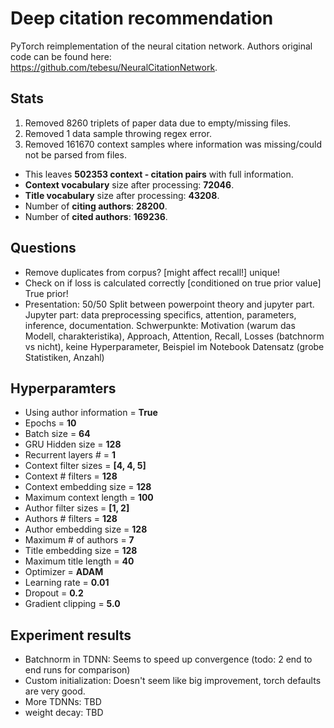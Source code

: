 # Deep citation recommendation
PyTorch reimplementation of the neural citation network.
Authors original code can be found here:  
https://github.com/tebesu/NeuralCitationNetwork. 

## Stats  

1. Removed 8260 triplets of paper data due to empty/missing files.  
2. Removed 1 data sample throwing regex error.  
3. Removed 161670 context samples where information was missing/could not be parsed from files.   
* This leaves __502353 context - citation pairs__ with full information.
* __Context vocabulary__ size after processing: __72046__.  
* __Title vocabulary__ size after processing: __43208__.  
* Number of __citing authors__: __28200__.  
* Number of __cited authors__: __169236__.  

## Questions  

* Remove duplicates from corpus? [might affect recall!]  unique!  
* Check on if loss is calculated correctly [conditioned on true prior value]  True prior!  
* Presentation: 50/50 Split between powerpoint theory and jupyter part. 
     Jupyter part: data preprocessing specifics, attention, parameters, inference, documentation.
     Schwerpunkte: Motivation (warum das Modell, charakteristika), Approach, Attention, Recall,
        Losses (batchnorm vs nicht), keine Hyperparameter, Beispiel im Notebook 
        Datensatz (grobe Statistiken, Anzahl)

## Hyperparamters  

* Using author information = __True__
* Epochs = __10__  
* Batch size = __64__  
* GRU Hidden size = __128__  
* Recurrent layers # = __1__  
* Context filter sizes = __[4, 4, 5]__  
* Context # filters = __128__   
* Context embedding size = __128__  
* Maximum context length = __100__  
* Author filter sizes = __[1, 2]__  
* Authors # filters = __128__  
* Author embedding size = __128__  
* Maximum # of authors = __7__  
* Title embedding size = __128__  
* Maximum title length = __40__  
* Optimizer = __ADAM__  
* Learning rate = __0.01__  
* Dropout = __0.2__  
* Gradient clipping = __5.0__  

## Experiment results  
* Batchnorm in TDNN: Seems to speed up convergence (todo: 2 end to end runs for comparison)  
* Custom initialization: Doesn't seem like big improvement, torch defaults are very good. 
* More TDNNs: TBD  
* weight decay: TBD  
